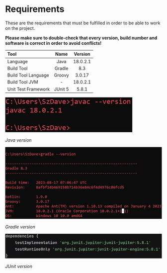 # Requirements

These are the requirements that must be fulfilled in order to be able to work on the project.

**Please make sure to double-check that every version, build number and software is correct in order to avoid conflicts!**

| Tool                | Name    | Version  |
|:------------------- |:-------:|:--------:|
| Language            | Java    | 18.0.2.1 |
| Build Tool          | Gradle  | 8.3      |
| Build Tool Language | Groovy  | 3.0.17   |
| Build Tool JVM      | -       | 18.0.2.1 |
| Unit Test Framework | JUnit 5 | 5.8.1    |

![](imgs/java.png)

*Java version*

![](imgs/gradle.png)

*Gradle version*

![](imgs\junit.png)

*JUnit version*

